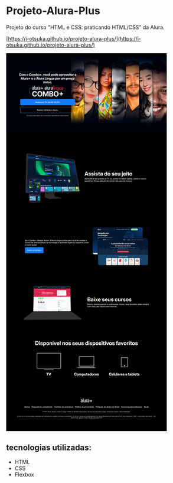 # Projeto-Alura-Plus
Projeto do curso "HTML e CSS: praticando HTML/CSS" da Alura.

[https://i-otsuka.github.io/projeto-alura-plus/](https://i-otsuka.github.io/projeto-alura-plus/)

![Captura da página do projeto](https://github.com/i-otsuka/Projeto-Alura-Plus/blob/main/captura-de-tela-alura-plus-isac.png)

## tecnologias utilizadas:
- HTML
- CSS
- Flexbox
